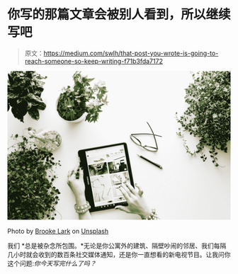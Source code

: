 # 你写的那篇文章会被别人看到，所以继续写吧

> 原文：<https://medium.com/swlh/that-post-you-wrote-is-going-to-reach-someone-so-keep-writing-f71b3fda7172>

![](img/932759399db020c4434e19bbd19dfdc8.png)

Photo by [Brooke Lark](https://unsplash.com/@brookelark?utm_source=medium&utm_medium=referral) on [Unsplash](https://unsplash.com?utm_source=medium&utm_medium=referral)

我们 *总是被杂念所包围。*无论是你公寓外的建筑、隔壁吵闹的邻居、我们每隔几小时就会收到的数百条社交媒体通知，还是你一直想看的新电视节目。让我问你这个问题:*你今天写完什么了吗？*